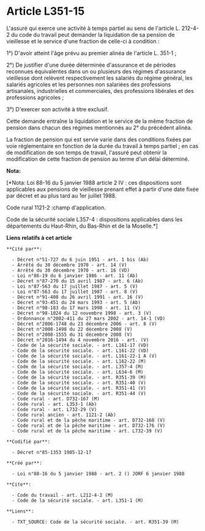 # Article L351-15

L'assuré qui exerce une activité à temps partiel au sens de l'article L. 212-4-2 du code du travail peut demander la
liquidation de sa pension de vieillesse et le service d'une fraction de celle-ci à condition     : 

1°) D'avoir atteint l'âge prévu au premier alinéa de l'article L. 351-1 ; 

2°) De justifier d'une durée déterminée d'assurance et de périodes reconnues équivalentes dans un ou plusieurs des régimes
d'assurance vieillesse dont relèvent respectivement les salariés du régime général, les salariés agricoles et les personnes
non salariées des professions artisanales, industrielles et commerciales, des professions libérales et des professions
agricoles ; 

3°) D'exercer son activité à titre exclusif. 

Cette demande entraîne la liquidation et le service de la même fraction de pension dans chacun des régimes mentionnés au 2°
du précédent alinéa. 

La fraction de pension qui est servie varie dans des conditions fixées par voie réglementaire en fonction de la durée du
travail à temps partiel ; en cas de modification de son temps de travail, l'assuré peut obtenir la modification de cette
fraction de pension au terme d'un délai déterminé.

**Nota:**

[*Nota: Loi 88-16 du 5 janvier 1988 article 2 IV : ces dispositions sont applicables aux pensions de vieillesse prenant effet
à partir d'une date fixée par décret et au plus tard au 1er juillet 1988.

Code rural 1121-2 :champ d'application.

Code de la sécurité sociale L357-4 : dispositions applicables dans les départements du Haut-Rhin, du Bas-Rhin et de la
Moselle.*]

**Liens relatifs à cet article**

	**Cité par**:

	  - Décret n°51-727 du 6 juin 1951 - art. 1 bis (Ab)
	  - Arrêté du 30 décembre 1970 - art. 14 (V)
	  - Arrêté du 30 décembre 1970 - art. 16 (VD)
	  - Loi n°86-19 du 6 janvier 1986 - art. 11 (Ab)
	  - Décret n°87-270 du 15 avril 1987 - art. 6 (Ab)
	  - Loi n°87-563 du 17 juillet 1987 - art. 5 (V)
	  - Loi n°87-563 du 17 juillet 1987 - art. 8 (V)
	  - Décret n°91-408 du 26 avril 1991 - art. 16 (V)
	  - Décret n°93-451 du 24 mars 1993 - art. 5 (Ab)
	  - Décret n°98-183 du 17 mars 1998 - art. 11 (V)
	  - Décret n°98-1024 du 12 novembre 1998 - art. 3 (V)
	  - Ordonnance n°2002-411 du 27 mars 2002 - art. 14-1 (VD)
	  - Décret n°2006-1748 du 23 décembre 2006 - art. 8 (V)
	  - Décret n°2008-1498 du 22 décembre 2008 (V)
	  - Décret n°2008-1555 du 31 décembre 2008 (V)
	  - Décret n°2016-1494 du 4 novembre 2016 - art. (V)
	  - Code de la sécurité sociale. - art. L161-17 (VD)
	  - Code de la sécurité sociale. - art. L161-22 (VD)
	  - Code de la sécurité sociale. - art. L161-22-1 A (V)
	  - Code de la sécurité sociale. - art. L162-22 (M)
	  - Code de la sécurité sociale. - art. L357-4 (M)
	  - Code de la sécurité sociale. - art. L634-6 (M)
	  - Code de la sécurité sociale. - art. R351-39 (M)
	  - Code de la sécurité sociale. - art. R351-40 (V)
	  - Code de la sécurité sociale. - art. R351-41 (V)
	  - Code de la sécurité sociale. - art. R351-44 (V)
	  - Code rural - art. D732-167 (M)
	  - Code rural - art. L353-1 (Ab)
	  - Code rural - art. L732-29 (V)
	  - Code rural ancien - art. 1121-2 (Ab)
	  - Code rural et de la pêche maritime - art. D732-168 (V)
	  - Code rural et de la pêche maritime - art. D732-176 (V)
	  - Code rural et de la pêche maritime - art. L732-39 (V)

	**Codifié par**:

	  - Décret n°85-1353 1985-12-17

	**Créé par**:

	  - Loi n°88-16 du 5 janvier 1988 - art. 2 () JORF 6 janvier 1988

	**Cite**:

	  - Code du travail - art. L212-4-2 (M)
	  - Code de la sécurité sociale. - art. L351-1 (M)

	**Liens**:

	  - TXT_SOURCE: Code de la sécurité sociale. - art. R351-39 (M)
